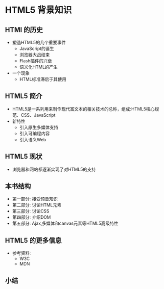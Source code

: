 # HTML5 背景知识

## HTMl 的历史
- 塑造HTML5的几个重要事件
    - JavaScript的诞生
    - 浏览器大战结束
    - Flash插件的兴衰
    - 语义化HTML的产生
- 一个现象
    - HTML标准滞后于其使用

## HTML5 简介
- HTML5是一系列用来制作现代富文本的相关技术的总称，组成:HTML5核心规范、CSS、JavaScript
- 新特性
    - 引入原生多媒体支持
    - 引入可编程内容
    - 引入语义Web

## HTML5 现状
- 浏览器和网站都逐渐实现了对HTML5的支持

## 本书结构
- 第一部分: 接受预备知识
- 第二部分: 讨论HTML元素
- 第三部分: 讨论CSS
- 第四部分: 介绍DOM
- 第五部分: Ajax,多媒体和canvas元素等HTML5高级特性

## HTML5 的更多信息
- 参考资料: 
    - W3C
    - MDN

## 小结
